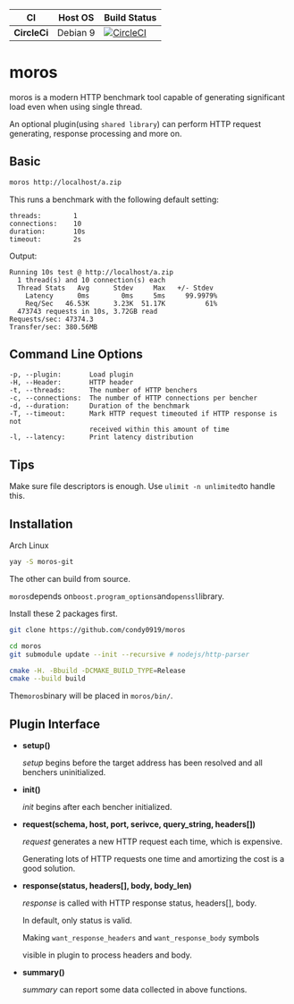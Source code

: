 |CI          |Host OS    |Build Status|
|------------|-----------|------------|
|**CircleCi**|Debian 9   |[![CircleCI](https://circleci.com/gh/condy0919/moros.svg?style=svg)](https://circleci.com/gh/condy0919/moros)|

# moros

moros is a modern HTTP benchmark tool capable of generating significant load even when using single thread.

An optional plugin(using `shared library`) can perform HTTP request generating, response processing and more on.

## Basic

```bash
moros http://localhost/a.zip
```

This runs  a benchmark with the following default setting:

```
threads:        1
connections:    10
duration:       10s
timeout:        2s
```

Output:

```
Running 10s test @ http://localhost/a.zip
  1 thread(s) and 10 connection(s) each
  Thread Stats   Avg      Stdev     Max   +/- Stdev
    Latency      0ms        0ms     5ms     99.9979%
    Req/Sec   46.53K      3.23K  51.17K          61%
  473743 requests in 10s, 3.72GB read
Requests/sec: 47374.3
Transfer/sec: 380.56MB
```

## Command Line Options

```
-p, --plugin:       Load plugin
-H, --Header:       HTTP header
-t, --threads:      The number of HTTP benchers
-c, --connections:  The number of HTTP connections per bencher
-d, --duration:     Duration of the benchmark
-T, --timeout:      Mark HTTP request timeouted if HTTP response is not
                    received within this amount of time
-l, --latency:      Print latency distribution
```

## Tips

Make sure file descriptors is enough. Use `ulimit -n unlimited`to handle this.

## Installation

Arch Linux
```bash
yay -S moros-git
```

The other can build from source.

`moros`depends on`boost.program_options`and`openssl`library.

Install these 2 packages first.
```bash
git clone https://github.com/condy0919/moros

cd moros
git submodule update --init --recursive # nodejs/http-parser

cmake -H. -Bbuild -DCMAKE_BUILD_TYPE=Release
cmake --build build
```
The`moros`binary will be placed in `moros/bin/`.

## Plugin Interface
* **setup()**

  _setup_ begins before the target address has been resolved and all benchers uninitialized.

* **init()**

  _init_ begins after each bencher initialized.

* **request(schema, host, port, serivce, query\_string, headers[])**

  _request_ generates a new HTTP request each time, which is expensive.

  Generating lots of HTTP requests one time and amortizing the cost is a good solution.

* **response(status, headers[], body, body\_len)**

  _response_ is called with HTTP response status, headers[], body.

  In default, only status is valid.

  Making `want_response_headers` and `want_response_body` symbols

  visible in plugin to process headers and body.

* **summary()**

  _summary_ can report some data collected in above functions.

